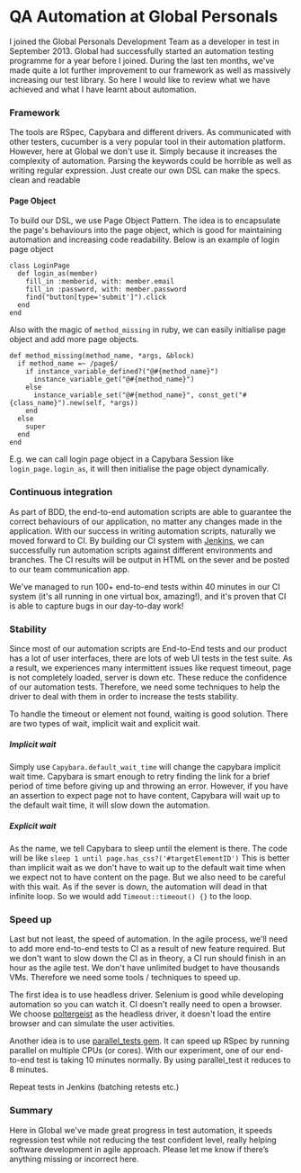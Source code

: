 QA Automation at Global Personals
=================================
I joined the Global Personals Development Team as a developer in test in September 2013. Global had successfully started an automation testing programme for a year before I joined. During the last ten months, we've made quite a lot further improvement to our framework as well as massively increasing our test library. So here I would like to review what we have achieved and what I have learnt about automation.

### Framework
The tools are RSpec, Capybara and different drivers. As communicated with other testers, cucumber is a very popular tool in their automation platform. However, here at Global we don't use it. Simply because it increases the complexity of automation. Parsing the keywords could be horrible as well as writing regular expression. Just create our own DSL can make the specs. clean and readable

#### Page Object
To build our DSL, we use Page Object Pattern. The idea is to encapsulate the page's behaviours into the page object, which is good for maintaining automation and increasing code readability. Below is an example of login page object

```
class LoginPage
  def login_as(member)
    fill_in :memberid, with: member.email
    fill_in :password, with: member.password
    find("button[type='submit']").click
  end
end
```

Also with the magic of `method_missing` in ruby, we can easily initialise page object and add more page objects.

```
def method_missing(method_name, *args, &block)
  if method_name =~ /page$/
    if instance_variable_defined?("@#{method_name}")
      instance_variable_get("@#{method_name}")
    else
      instance_variable_set("@#{method_name}", const_get("#{class_name}").new(self, *args))
    end
  else
    super
  end
end
```

E.g. we can call login page object in a Capybara Session like `login_page.login_as`, it will then initialise the page object dynamically.

### Continuous integration
As part of BDD, the end-to-end automation scripts are able to guarantee the correct behaviours of our application, no matter any changes made in the application. With our success in writing automation scripts, naturally we moved forward to CI. By building our CI system with [Jenkins](http://jenkins-ci.org/), we can successfully run automation scripts against different environments and branches. The CI results will be output in HTML on the sever and be posted to our team communication app.

We've managed to run 100+ end-to-end tests within 40 minutes in our CI system (it's all running in one virtual box, amazing!), and it's proven that CI is able to capture bugs in our day-to-day work!

### Stability
Since most of our automation scripts are End-to-End tests and our product has a lot of user interfaces, there are lots of web UI tests in the test suite. As a result, we experiences many intermittent issues like request timeout, page is not completely loaded, server is down etc. These reduce the confidence of our automation tests. Therefore, we need some techniques to help the driver to deal with them in order to increase the tests stability.

To handle the timeout or element not found, waiting is good solution. There are two types of wait, implicit wait and explicit wait.

##### Implicit wait
Simply use `Capybara.default_wait_time` will change the capybara implicit wait time. Capybara is smart enough to retry finding the link for a brief period of time before giving up and throwing an error. However, if you have an assertion to expect page not to have content, Capybara will wait up to the default wait time, it will slow down the automation.

##### Explicit wait
As the name, we tell Capybara to sleep until the element is there. The code will be like `sleep 1 until page.has_css?('#targetElementID')` This is better than implicit wait as we don't have to wait up to the default wait time when we expect not to have content on the page. But we also need to be careful with this wait. As if the sever is down, the automation will dead in that infinite loop. So we would add `Timeout::timeout() {}` to the loop.

### Speed up
Last but not least, the speed of automation. In the agile process, we'll need to add more end-to-end tests to CI as a result of new feature required. But we don't want to slow down the CI as in theory, a CI run should finish in an hour as the agile test. We don't have unlimited budget to have thousands VMs. Therefore we need some tools / techniques to speed up.

The first idea is to use headless driver. Selenium is good while developing automation so you can watch it. CI doesn't really need to open a browser. We choose [poltergeist](https://github.com/teampoltergeist/poltergeist) as the headless driver, it doesn't load the entire browser and can simulate the user activities. 

Another idea is to use [parallel_tests gem](https://github.com/grosser/parallel_tests). It can speed up RSpec by running parallel on multiple CPUs (or cores). With our experiment, one of our end-to-end test is taking 10 minutes normally. By using parallel_test it reduces to 8 minutes.

Repeat tests in Jenkins (batching retests etc.)

### Summary
Here in Global we've made great progress in test automation, it speeds regression test while not reducing the test confident level, really helping software development in agile approach. Please let me know if there’s anything missing or incorrect here.
